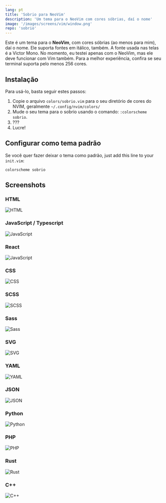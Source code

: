 ```yaml
---
lang: pt
title: 'Sobrio para NeoVim'
description: 'Um tema para o NeoVim com cores sóbrias, daí o nome'
image: '/images/screens/vim/window.png'
repo: 'sobrio'
---
```


Este é um tema para o **NeoVim**, com cores sóbrias (ao menos para mim), daí o nome. Ele suporta fontes em itálico, também. A fonte usada nas telas é a Victor Mono. No momento, eu testei apenas com o NeoVim, mas ele deve funcionar com Vim também. Para a melhor experiência, confira se seu terminal suporta pelo menos 256 cores.

## Instalação

Para usá-lo, basta seguir estes passos:

1. Copie o arquivo `colors/sobrio.vim` para o seu diretório de cores do NVIM, geralmente `~/.config/nvim/colors/`
2. Mude o seu tema para o sobrio usando o comando: `:colorscheme sobrio`.
3. ???
4. Lucre!

## Configurar como tema padrão

Se você quer fazer deixar o tema como padrão, just add this line to your `init.vim`:

```vim
colorscheme sobrio
```

## Screenshots

### HTML

![HTML](../images/screens/vim/html.png)

### JavaScript / Typescript

![JavaScript](../images/screens/vim/js.png)

### React

![JavaScript](../images/screens/vim/jsx.png)

### CSS

![CSS](../images/screens/vim/css.png)

### SCSS

![SCSS](../images/screens/vim/scss.png)

### Sass

![Sass](../images/screens/vim/sass.png)

### SVG

![SVG](../images/screens/vim/svg.png)

### YAML

![YAML](../images/screens/vim/yaml.png)

### JSON

![JSON](../images/screens/vim/json.png)

### Python

![Python](../images/screens/vim/python.png)

### PHP

![PHP](../images/screens/vim/php.png)

### Rust

![Rust](../images/screens/vim/rust.png)

### C++

![C++](../images/screens/vim/cpp.png)
